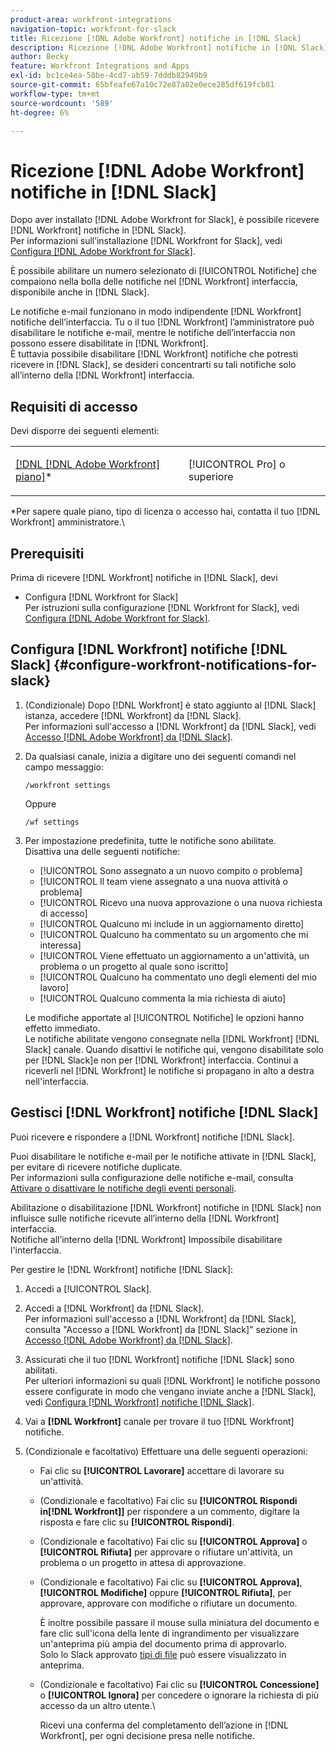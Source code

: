 ```yaml
---
product-area: workfront-integrations
navigation-topic: workfront-for-slack
title: Ricezione [!DNL Adobe Workfront] notifiche in [!DNL Slack]
description: Ricezione [!DNL Adobe Workfront] notifiche in [!DNL Slack]
author: Becky
feature: Workfront Integrations and Apps
exl-id: bc1ce4ea-58be-4cd7-ab59-7dddb82949b9
source-git-commit: 65bfeafe67a10c72e87a02e0ece285df619fcb81
workflow-type: tm+mt
source-wordcount: '589'
ht-degree: 6%

---
```


# Ricezione [!DNL Adobe Workfront] notifiche in [!DNL Slack]

<!--
<p data-mc-conditions="QuicksilverOrClassic.Draft mode">(NOTE: Alina: *** Linked to Accessing Workfront from Slack.***Some of this information is duplicating in Accessing Workfront from Slack (also screen shots))</p>
-->

Dopo aver installato [!DNL Adobe Workfront for Slack], è possibile ricevere [!DNL Workfront] notifiche in [!DNL Slack].\
Per informazioni sull’installazione [!DNL Workfront for Slack], vedi [Configura [!DNL Adobe Workfront for Slack]](../../workfront-integrations-and-apps/using-workfront-with-slack/configure-workfront-for-slack.md).

È possibile abilitare un numero selezionato di [!UICONTROL Notifiche] che compaiono nella bolla delle notifiche nel [!DNL Workfront] interfaccia, disponibile anche in [!DNL Slack].

Le notifiche e-mail funzionano in modo indipendente [!DNL Workfront] notifiche dell’interfaccia. Tu o il tuo [!DNL Workfront] l’amministratore può disabilitare le notifiche e-mail, mentre le notifiche dell’interfaccia non possono essere disabilitate in [!DNL Workfront].\
È tuttavia possibile disabilitare [!DNL Workfront] notifiche che potresti ricevere in [!DNL Slack], se desideri concentrarti su tali notifiche solo all’interno della [!DNL Workfront] interfaccia.

## Requisiti di accesso

Devi disporre dei seguenti elementi:

<table style="table-layout:auto"> 
 <col> 
 </col> 
 <col> 
 </col> 
 <tbody> 
  <tr> 
   <td role="rowheader"><a href="https://www.workfront.com/plans" target="_blank">[!DNL [!DNL Adobe Workfront] piano]</a>*</td> 
   <td> <p>[!UICONTROL Pro] o superiore</p> </td> 
  </tr> 
 </tbody> 
</table>

&#42;Per sapere quale piano, tipo di licenza o accesso hai, contatta il tuo [!DNL Workfront] amministratore.\

## Prerequisiti

Prima di ricevere [!DNL Workfront] notifiche in [!DNL Slack], devi

* Configura [!DNL Workfront for Slack]\
   Per istruzioni sulla configurazione [!DNL Workfront for Slack], vedi [Configura [!DNL Adobe Workfront for Slack]](../../workfront-integrations-and-apps/using-workfront-with-slack/configure-workfront-for-slack.md).

## Configura [!DNL Workfront] notifiche [!DNL Slack] {#configure-workfront-notifications-for-slack}

1. (Condizionale) Dopo [!DNL Workfront] è stato aggiunto al [!DNL Slack] istanza, accedere [!DNL Workfront] da [!DNL Slack].\
   Per informazioni sull&#39;accesso a [!DNL Workfront] da [!DNL Slack], vedi [Accesso [!DNL Adobe Workfront] da [!DNL Slack]](../../workfront-integrations-and-apps/using-workfront-with-slack/access-workfront-from-slack.md).

1. Da qualsiasi canale, inizia a digitare uno dei seguenti comandi nel campo messaggio:

   `/workfront settings`

   Oppure

   `/wf settings`

1. Per impostazione predefinita, tutte le notifiche sono abilitate.\
   Disattiva una delle seguenti notifiche:

   * [!UICONTROL Sono assegnato a un nuovo compito o problema]
   * [!UICONTROL Il team viene assegnato a una nuova attività o problema]
   * [!UICONTROL Ricevo una nuova approvazione o una nuova richiesta di accesso]
   * [!UICONTROL Qualcuno mi include in un aggiornamento diretto]
   * [!UICONTROL Qualcuno ha commentato su un argomento che mi interessa]
   * [!UICONTROL Viene effettuato un aggiornamento a un&#39;attività, un problema o un progetto al quale sono iscritto]
   * [!UICONTROL Qualcuno ha commentato uno degli elementi del mio lavoro]
   * [!UICONTROL Qualcuno commenta la mia richiesta di aiuto]

   Le modifiche apportate al [!UICONTROL Notifiche] le opzioni hanno effetto immediato.\
   Le notifiche abilitate vengono consegnate nella [!DNL Workfront] [!DNL Slack] canale. Quando disattivi le notifiche qui, vengono disabilitate solo per [!DNL Slack]e non per [!DNL Workfront] interfaccia. Continui a riceverli nel [!DNL Workfront] le notifiche si propagano in alto a destra nell&#39;interfaccia.

## Gestisci [!DNL Workfront] notifiche [!DNL Slack]

Puoi ricevere e rispondere a [!DNL Workfront] notifiche [!DNL Slack].

Puoi disabilitare le notifiche e-mail per le notifiche attivate in [!DNL Slack], per evitare di ricevere notifiche duplicate.\
Per informazioni sulla configurazione delle notifiche e-mail, consulta [Attivare o disattivare le notifiche degli eventi personali](../../workfront-basics/using-notifications/activate-or-deactivate-your-own-event-notifications.md).

Abilitazione o disabilitazione [!DNL Workfront] notifiche in [!DNL Slack] non influisce sulle notifiche ricevute all’interno della [!DNL Workfront] interfaccia.\
Notifiche all’interno della [!DNL Workfront] Impossibile disabilitare l&#39;interfaccia.

Per gestire le [!DNL Workfront] notifiche [!DNL Slack]:

1. Accedi a [!UICONTROL Slack].
1. Accedi a [!DNL Workfront] da [!DNL Slack].\
   Per informazioni sull&#39;accesso a [!DNL Workfront] da [!DNL Slack], consulta &quot;Accesso a [!DNL Workfront] da [!DNL Slack]&quot; sezione in [Accesso [!DNL Adobe Workfront] da [!DNL Slack]](../../workfront-integrations-and-apps/using-workfront-with-slack/access-workfront-from-slack.md).

1. Assicurati che il tuo [!DNL Workfront] notifiche [!DNL Slack] sono abilitati.\
   Per ulteriori informazioni su quali [!DNL Workfront] le notifiche possono essere configurate in modo che vengano inviate anche a [!DNL Slack], vedi [Configura [!DNL Workfront] notifiche [!DNL Slack]](#configure-workfront-notifications-for-slack-configure-workfront-notifications-for-slack).

1. Vai a **[!DNL Workfront]** canale per trovare il tuo [!DNL Workfront] notifiche.
1. (Condizionale e facoltativo) Effettuare una delle seguenti operazioni:

   * Fai clic su **[!UICONTROL Lavorare]** accettare di lavorare su un&#39;attività.

   * (Condizionale e facoltativo) Fai clic su **[!UICONTROL Rispondi in[!DNL Workfront]]** per rispondere a un commento, digitare la risposta e fare clic su **[!UICONTROL Rispondi]**.

   * (Condizionale e facoltativo) Fai clic su **[!UICONTROL Approva]** o **[!UICONTROL Rifiuta]** per approvare o rifiutare un&#39;attività, un problema o un progetto in attesa di approvazione.

   * (Condizionale e facoltativo) Fai clic su **[!UICONTROL Approva]**, **[!UICONTROL Modifiche]** oppure **[!UICONTROL Rifiuta]**, per approvare, approvare con modifiche o rifiutare un documento.

      È inoltre possibile passare il mouse sulla miniatura del documento e fare clic sull&#39;icona della lente di ingrandimento per visualizzare un&#39;anteprima più ampia del documento prima di approvarlo.\
      Solo lo Slack approvato [tipi di file](https://api.slack.com/types/file) può essere visualizzato in anteprima.

   * (Condizionale e facoltativo) Fai clic su **[!UICONTROL Concessione]** o **[!UICONTROL Ignora]** per concedere o ignorare la richiesta di più accesso da un altro utente.\

      Ricevi una conferma del completamento dell’azione in [!DNL Workfront], per ogni decisione presa nelle notifiche.
